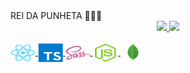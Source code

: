 <div>REI DA PUNHETA 👑👑👑</div>
<div align="center">
  <a href="https://github.com/gabriellbarbosa">
  <img height="180em" src="https://github-readme-stats.vercel.app/api?username=gabriellbarbosa&show_icons=true&theme=omni&include_all_commits=true&count_private=true"/>
  <img height="180em" src="https://github-readme-stats.vercel.app/api/top-langs/?username=gabriellbarbosa&layout=compact&langs_count=7&theme=omni"/>
</div>
<div style="display: inline_block">
  <br>
  <img align="center" alt="Gabriel-React" height="30" width="40" src="https://raw.githubusercontent.com/devicons/devicon/master/icons/react/react-original.svg">
  <img align="center" alt="Gabriel-Ts" height="30" width="40" src="https://raw.githubusercontent.com/devicons/devicon/master/icons/typescript/typescript-plain.svg">
  <img align="center" alt="Gabriel-SASS" height="30" width="40" src="https://raw.githubusercontent.com/devicons/devicon/master/icons/sass/sass-original.svg">
  <img align="center" alt="Gabriel-NodeJS" height="30" width="40" src="https://raw.githubusercontent.com/devicons/devicon/master/icons/nodejs/nodejs-original.svg">
  <img align="center" alt="Gabriel-MongoDB" height="30" width="40" src="https://raw.githubusercontent.com/devicons/devicon/master/icons/mongodb/mongodb-original.svg">
</div>

